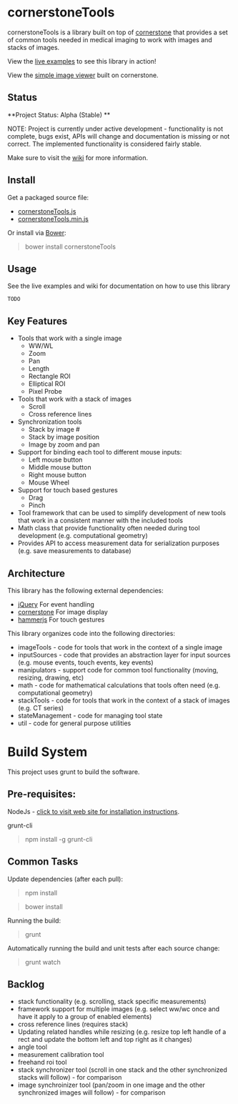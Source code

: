 cornerstoneTools
================

cornerstoneTools is a library built on top of [cornerstone](https://github.com/chafey/cornerstone) that provides
a set of common tools needed in medical imaging to work with images and stacks of images.

View the [live examples](https://rawgithub.com/chafey/cornerstoneTools/master/examples/index.html) to see this
library in action!

View the [simple image viewer](http://chafey.github.io/cornerstoneDemo/) built on cornerstone.

Status
------

**Project Status: Alpha (Stable) **

NOTE: Project is currently under active development - functionality is not complete, bugs exist,
APIs will change and documentation is missing or not correct.  The implemented functionality is considered
fairly stable.

Make sure to visit the [wiki](https://github.com/chafey/cornerstoneTools/wiki) for more information.


Install
-------

Get a packaged source file:

* [cornerstoneTools.js](https://raw.githubusercontent.com/chafey/cornerstoneTools/master/dist/cornerstoneTools.js)
* [cornerstoneTools.min.js](https://raw.githubusercontent.com/chafey/cornerstoneTools/master/dist/cornerstoneTools.min.js)

Or install via [Bower](http://bower.io/):

> bower install cornerstoneTools

Usage
-------

See the live examples and wiki for documentation on how to use this library

```
TODO
```

Key Features
------------

* Tools that work with a single image
  * WW/WL
  * Zoom
  * Pan
  * Length
  * Rectangle ROI
  * Elliptical ROI
  * Pixel Probe
* Tools that work with a stack of images
  * Scroll
  * Cross reference lines
* Synchronization tools
  * Stack by image #
  * Stack by image position
  * Image by zoom and pan
* Support for binding each tool to different mouse inputs:
  * Left mouse button
  * Middle mouse button
  * Right mouse button
  * Mouse Wheel
* Support for touch based gestures
  * Drag
  * Pinch
* Tool framework that can be used to simplify development of new tools that work in a consistent manner with the included
  tools
* Math class that provide functionality often needed during tool development (e.g. computational geometry)
* Provides API to access measurement data for serialization purposes (e.g. save measurements to database)

Architecture
------------

This library has the following external dependencies:

* [jQuery](http://jquery.com/) For event handling
* [cornerstone](https://github.com/chafey/cornerstone) For image display
* [hammerjs](http://eightmedia.github.io/hammer.js/) For touch gestures

This library organizes code into the following directories:

* imageTools - code for tools that work in the context of a single image
* inputSources - code that provides an abstraction layer for input sources (e.g. mouse events, touch events, key events)
* manipulators - support code for common tool functionality (moving, resizing, drawing, etc)
* math - code for mathematical calculations that tools often need (e.g. computational geometry)
* stackTools - code for tools that work in the context of a stack of images (e.g. CT series)
* stateManagement - code for managing tool state
* util - code for general purpose utilities

Build System
============

This project uses grunt to build the software.

Pre-requisites:
---------------

NodeJs - [click to visit web site for installation instructions](http://nodejs.org).

grunt-cli

> npm install -g grunt-cli

Common Tasks
------------

Update dependencies (after each pull):
> npm install

> bower install

Running the build:
> grunt

Automatically running the build and unit tests after each source change:
> grunt watch

Backlog
------------

* stack functionality (e.g. scrolling, stack specific measurements)
* framework support for multiple images (e.g. select ww/wc once and have it apply to a group of enabled elements)
* cross reference lines (requires stack)
* Updating related handles while resizing (e.g. resize top left handle of a rect and update the bottom left and top right as it changes)
* angle tool
* measurement calibration tool
* freehand roi tool
* stack synchronizer tool (scroll in one stack and the other synchronized stacks will follow) - for comparison
* image synchroinizer tool (pan/zoom in one image and the other synchronized images will follow) - for comparison
